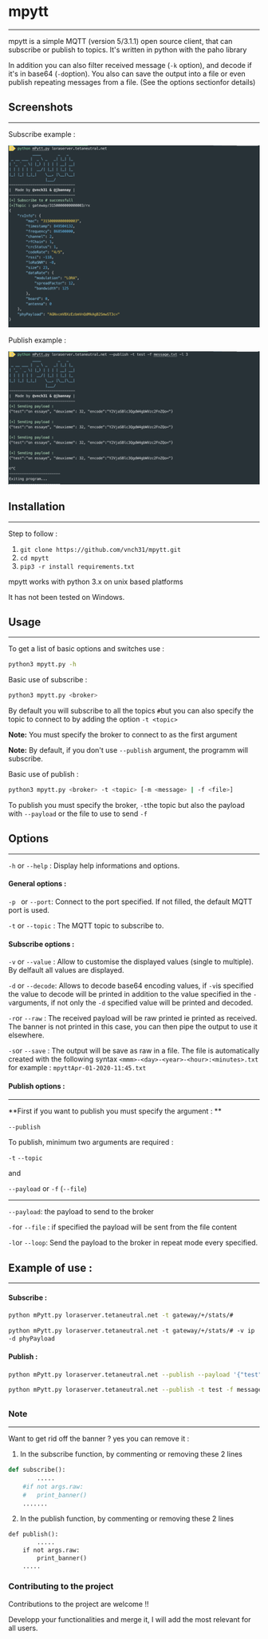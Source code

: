 # mpytt

-------

mpytt is a  simple MQTT (version 5/3.1.1) open source client, that can subscribe or publish to topics. It's written in python with the paho library

In addition you can also filter received message (`-k` option), and decode if it's in base64 (`-d`option). You also can save the output into a file or even publish repeating messages from a file. (See the options sectionfor details)

## Screenshots

--------

Subscribe example : 

![subscribe example](./images/subscribe.png)

Publish example :

![publish example](./images/publish.png)

## Installation

------

Step to follow : 

1. `git clone https://github.com/vnch31/mpytt.git`
2. `cd mpytt`
3. `pip3 -r install requirements.txt`

mpytt works with python 3.x on unix based platforms

It has not been tested on Windows.

## Usage

-------

To get a list of basic options and switches use : 

```bash
python3 mpytt.py -h
```

Basic use of subscribe :

```bash
python3 mpytt.py <broker>
```

By default you will subscribe to all the topics `#`but you can also specify the topic to connect to by adding the option `-t <topic>`

**Note:** You must specify the broker to connect to as the first argument

**Note:** By default, if you don't use `--publish` argument, the programm will subscribe.

Basic use of publish :

```bash
python3 mpytt.py <broker> -t <topic> [-m <message> | -f <file>]
```

To publish you must specify the broker, `-t`the topic but also the payload with `--payload` or the file to use to send `-f`

## Options

-------

`-h` or `--help`  : Display help informations and options.

#### General options :

`-p ` or `--port`: Connect to the port specified. If not filled, the default MQTT port is used.

`-t` or  `--topic` : The MQTT topic to subscribe to.

#### Subscribe options :

`-v` or `--value` : Allow to customise the displayed values (single to multiple). By delfault all values are displayed. 

`-d` or `--decode`: Allows to decode base64 encoding values, if `-v`is specified the value to decode will be printed in addition to the value specified in the `-v`arguments, if not only the `-d` specified value will be printed and decoded.

`-r`or `--raw` : The received payload will be raw printed ie printed as received. The banner is not printed in this case, you can then pipe the output to use it elsewhere.

`-s`or `--save` : The output will be save as raw in a file. The file is automatically created with the following syntax `<mmm>-<day>-<year>-<hour>:<minutes>.txt` for example : `mpyttApr-01-2020-11:45.txt`

#### Publish options :

------

**First if you want to publish you must specify the argument : **

`--publish`

To publish, minimum two arguments are required : 

`-t`  `--topic`

and 

`--payload` or `-f` (`--file`)

---------

`--payload`: the payload to send to the broker

`-f`or `--file` : if specified the payload will be sent from the file content

`-l`or `--loop`: Send the payload to the broker in repeat mode every <seconds> specified.

## Example of use : 

------

#### Subscribe : 

````bash
python mPytt.py loraserver.tetaneutral.net -t gateway/+/stats/#
````

```bas
python mPytt.py loraserver.tetaneutral.net -t gateway/+/stats/# -v ip -d phyPayload
```

#### Publish : 

```bash
python mPytt.py loraserver.tetaneutral.net --publish --payload '{"test":"test"}' -t test -l 2
```

```bash
python mPytt.py loraserver.tetaneutral.net --publish -t test -f message.txt
```

## 

### Note

--------

Want to get rid off the banner ? yes you can remove it : 

1. In the subscribe function, by commenting or removing these 2 lines

```py
def subscribe():
		.....
    #if not args.raw:
    #   print_banner()
    .......
```



2. In the publish function, by commenting or removing these 2 lines

```pyt
def publish():
		.....
    if not args.raw:
        print_banner()
    .....
```





### Contributing to the project

Contributions to the project are welcome !!

Developp your functionalities and merge it, I will add the most relevant for all users.

